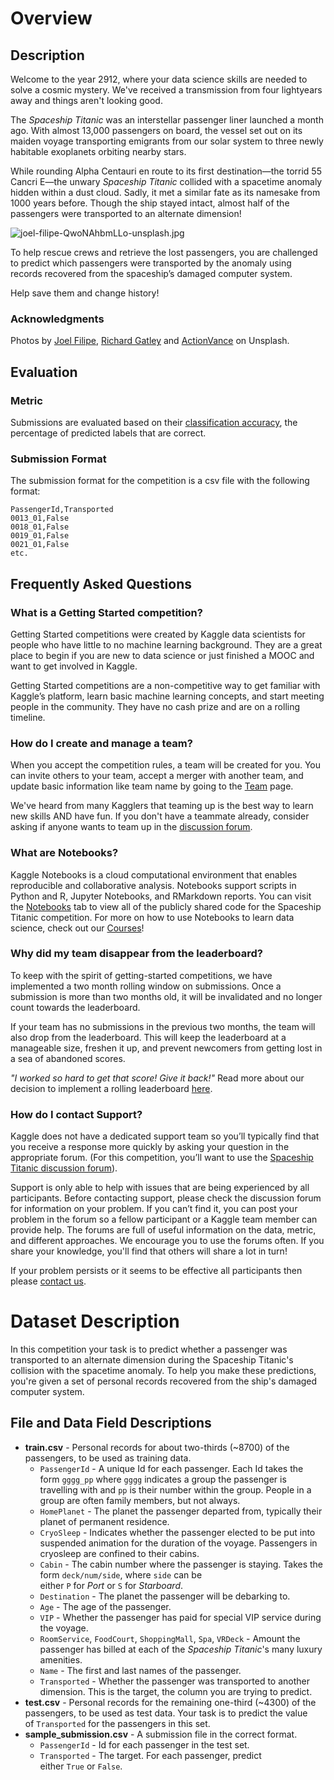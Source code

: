 # Overview

## Description
Welcome to the year 2912, where your data science skills are needed to solve a cosmic mystery. We've received a transmission from four lightyears away and things aren't looking good.

The *Spaceship Titanic* was an interstellar passenger liner launched a month ago. With almost 13,000 passengers on board, the vessel set out on its maiden voyage transporting emigrants from our solar system to three newly habitable exoplanets orbiting nearby stars.

While rounding Alpha Centauri en route to its first destination—the torrid 55 Cancri E—the unwary *Spaceship Titanic* collided with a spacetime anomaly hidden within a dust cloud. Sadly, it met a similar fate as its namesake from 1000 years before. Though the ship stayed intact, almost half of the passengers were transported to an alternate dimension!

![joel-filipe-QwoNAhbmLLo-unsplash.jpg](https://storage.googleapis.com/kaggle-media/competitions/Spaceship%20Titanic/joel-filipe-QwoNAhbmLLo-unsplash.jpg)

To help rescue crews and retrieve the lost passengers, you are challenged to predict which passengers were transported by the anomaly using records recovered from the spaceship’s damaged computer system.

Help save them and change history!

### Acknowledgments

Photos by [Joel Filipe](https://unsplash.com/@joelfilip?utm_source=unsplash&utm_medium=referral&utm_content=creditCopyText), [Richard Gatley](https://unsplash.com/@uncle_rickie?utm_source=unsplash&utm_medium=referral&utm_content=creditCopyText) and [ActionVance](https://unsplash.com/@actionvance?utm_source=unsplash&utm_medium=referral&utm_content=creditCopyText) on Unsplash.

## Evaluation

### Metric

Submissions are evaluated based on their [classification accuracy](https://developers.google.com/machine-learning/crash-course/classification/accuracy), the percentage of predicted labels that are correct.

### Submission Format

The submission format for the competition is a csv file with the following format:

```
PassengerId,Transported
0013_01,False
0018_01,False
0019_01,False
0021_01,False
etc.
```

## Frequently Asked Questions

### What is a Getting Started competition?

Getting Started competitions were created by Kaggle data scientists for people who have little to no machine learning background. They are a great place to begin if you are new to data science or just finished a MOOC and want to get involved in Kaggle.

Getting Started competitions are a non-competitive way to get familiar with Kaggle’s platform, learn basic machine learning concepts, and start meeting people in the community. They have no cash prize and are on a rolling timeline.

### How do I create and manage a team?

When you accept the competition rules, a team will be created for you. You can invite others to your team, accept a merger with another team, and update basic information like team name by going to the [Team](https://www.kaggle.com/c/spaceship-titanic/team) page.

We've heard from many Kagglers that teaming up is the best way to learn new skills AND have fun. If you don't have a teammate already, consider asking if anyone wants to team up in the [discussion forum](https://www.kaggle.com/c/spaceship-titanic/discussion).

### What are Notebooks?

Kaggle Notebooks is a cloud computational environment that enables reproducible and collaborative analysis. Notebooks support scripts in Python and R, Jupyter Notebooks, and RMarkdown reports. You can visit the [Notebooks](https://www.kaggle.com/c/spaceship-titanic/notebooks) tab to view all of the publicly shared code for the Spaceship Titanic competition. For more on how to use Notebooks to learn data science, check out our [Courses](https://www.kaggle.com/learn/overview)!

### Why did my team disappear from the leaderboard?

To keep with the spirit of getting-started competitions, we have implemented a two month rolling window on submissions. Once a submission is more than two months old, it will be invalidated and no longer count towards the leaderboard.

If your team has no submissions in the previous two months, the team will also drop from the leaderboard. This will keep the leaderboard at a manageable size, freshen it up, and prevent newcomers from getting lost in a sea of abandoned scores.

*"I worked so hard to get that score! Give it back!"* Read more about our decision to implement a rolling leaderboard [here](https://www.kaggle.com/c/titanic/discussion/6240).

### How do I contact Support?

Kaggle does not have a dedicated support team so you’ll typically find that you receive a response more quickly by asking your question in the appropriate forum. (For this competition, you’ll want to use the [Spaceship Titanic discussion forum](https://www.kaggle.com/c/spaceship-titanic/discussion)).

Support is only able to help with issues that are being experienced by all participants. Before contacting support, please check the discussion forum for information on your problem. If you can’t find it, you can post your problem in the forum so a fellow participant or a Kaggle team member can provide help. The forums are full of useful information on the data, metric, and different approaches. We encourage you to use the forums often. If you share your knowledge, you'll find that others will share a lot in turn!

If your problem persists or it seems to be effective all participants then please [contact us](https://www.kaggle.com/contact).

# Dataset Description

In this competition your task is to predict whether a passenger was transported to an alternate dimension during the Spaceship Titanic's collision with the spacetime anomaly. To help you make these predictions, you're given a set of personal records recovered from the ship's damaged computer system.

## File and Data Field Descriptions

- **train.csv** - Personal records for about two-thirds (~8700) of the passengers, to be used as training data.
    - `PassengerId` - A unique Id for each passenger. Each Id takes the form `gggg_pp` where `gggg` indicates a group the passenger is travelling with and `pp` is their number within the group. People in a group are often family members, but not always.
    - `HomePlanet` - The planet the passenger departed from, typically their planet of permanent residence.
    - `CryoSleep` - Indicates whether the passenger elected to be put into suspended animation for the duration of the voyage. Passengers in cryosleep are confined to their cabins.
    - `Cabin` - The cabin number where the passenger is staying. Takes the form `deck/num/side`, where `side` can be either `P` for *Port* or `S` for *Starboard*.
    - `Destination` - The planet the passenger will be debarking to.
    - `Age` - The age of the passenger.
    - `VIP` - Whether the passenger has paid for special VIP service during the voyage.
    - `RoomService`, `FoodCourt`, `ShoppingMall`, `Spa`, `VRDeck` - Amount the passenger has billed at each of the *Spaceship Titanic*'s many luxury amenities.
    - `Name` - The first and last names of the passenger.
    - `Transported` - Whether the passenger was transported to another dimension. This is the target, the column you are trying to predict.
- **test.csv** - Personal records for the remaining one-third (~4300) of the passengers, to be used as test data. Your task is to predict the value of `Transported` for the passengers in this set.
- **sample_submission.csv** - A submission file in the correct format.
    - `PassengerId` - Id for each passenger in the test set.
    - `Transported` - The target. For each passenger, predict either `True` or `False`.
